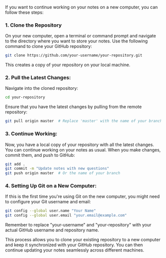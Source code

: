 If you want to continue working on your notes on a new computer, you can follow these steps:

### 1. Clone the Repository
On your new computer, open a terminal or command prompt and navigate to the directory where you want to store your notes. Use the following command to clone your GitHub repository:

```bash
git clone https://github.com/your-username/your-repository.git

```
This creates a copy of your repository on your local machine.

### 2. Pull the Latest Changes:
Navigate into the cloned repository:
```bash
cd your-repository

```
Ensure that you have the latest changes by pulling from the remote repository:

```bash
git pull origin master  # Replace 'master' with the name of your branch if it's different

```

### 3. Continue Working:
Now, you have a local copy of your repository with all the latest changes. You can continue working on your notes as usual. When you make changes, commit them, and push to GitHub:

```bash
git add .
git commit -m "Update notes with new questions"
git push origin master  # Or the name of your branch

```

### 4. Setting Up Git on a New Computer:

If this is the first time you're using Git on the new computer, you might need to configure your Git username and email:

```bash
git config --global user.name "Your Name"
git config --global user.email "your.email@example.com"

```
Remember to replace "your-username" and "your-repository" with your actual GitHub username and repository name.

This process allows you to clone your existing repository to a new computer and keep it synchronized with your GitHub repository. You can then continue updating your notes seamlessly across different machines.
